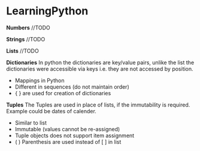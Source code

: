 # LearningPython

**Numbers**
//TODO

**Strings**
//TODO

**Lists**
//TODO

**Dictionaries**
In python the dictionaries are key/value pairs, unlike the list the dictionaries were accessible via keys i.e. they are not accessed by position.
- Mappings in Python
- Different in sequences (do not maintain order)
- { } are used for creation of dictionaries

**Tuples**
The Tuples are used in place of lists, if the immutability is required. Example could be dates of calender.
- Similar to list
- Immutable (values cannot be re-assigned)
- Tuple objects does not support item assignment
- ( ) Parenthesis are used instead of [ ] in list
